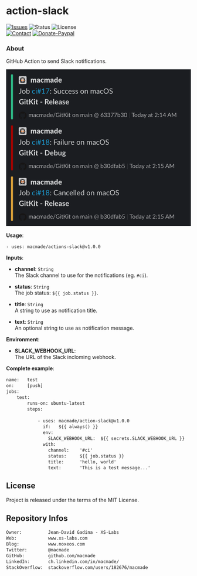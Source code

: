 action-slack
============

[![Issues](http://img.shields.io/github/issues/macmade/action-slack.svg?logo=github)](https://github.com/macmade/action-slack/issues)
![Status](https://img.shields.io/badge/status-active-brightgreen.svg?logo=git)
![License](https://img.shields.io/badge/license-mit-brightgreen.svg?logo=open-source-initiative)  
[![Contact](https://img.shields.io/badge/follow-@macmade-blue.svg?logo=twitter&style=social)](https://twitter.com/macmade)
[![Donate-Paypal](https://img.shields.io/badge/donate-paypal-pink.svg?logo=github-sponsors&style=social)](https://paypal.me/xslabs)

### About

GitHub Action to send Slack notifications.

![Notifications](screenshot.png "Notifications")

**Usage**:

    - uses: macmade/actions-slack@v1.0.0

**Inputs**:

  - **channel**: `String`  
    The Slack channel to use for the notifications (eg. `#ci`).
    
  - **status**: `String`  
    The job status: `${{ job.status }}`.
    
  - **title**: `String`  
    A string to use as notification title.
    
  - **text**: `String`  
    An optional string to use as notification message.

**Environment**:

  - **SLACK_WEBHOOK_URL**:  
    The URL of the Slack incloming webhook.
    
**Complete example**:

    name:   test
    on:     [push]
    jobs:
        test:
            runs-on: ubuntu-latest
            steps:
            
                - uses: macmade/action-slack@v1.0.0
                  if:   ${{ always() }}
                  env:
                    SLACK_WEBHOOK_URL:  ${{ secrets.SLACK_WEBHOOK_URL }}
                  with:
                    channel:    '#ci'
                    status:     ${{ job.status }}
                    title:      'hello, world'
                    text:       'This is a test message...'

License
-------

Project is released under the terms of the MIT License.

Repository Infos
----------------

    Owner:          Jean-David Gadina - XS-Labs
    Web:            www.xs-labs.com
    Blog:           www.noxeos.com
    Twitter:        @macmade
    GitHub:         github.com/macmade
    LinkedIn:       ch.linkedin.com/in/macmade/
    StackOverflow:  stackoverflow.com/users/182676/macmade
